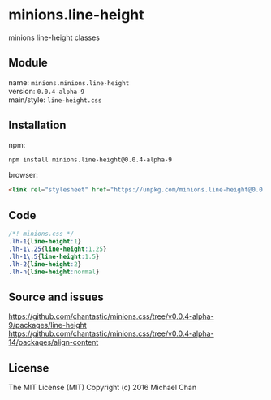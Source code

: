 # minions.line-height
minions line-height classes

## Module
name: `minions.minions.line-height`  
version: `0.0.4-alpha-9`  
main/style: `line-height.css`  

## Installation
npm:
```bash
npm install minions.line-height@0.0.4-alpha-9
```

browser:
```html
<link rel="stylesheet" href="https://unpkg.com/minions.line-height@0.0.4-alpha-9" />
```

## Code
```css
/*! minions.css */
.lh-1{line-height:1}
.lh-1\.25{line-height:1.25}
.lh-1\.5{line-height:1.5}
.lh-2{line-height:2}
.lh-n{line-height:normal}

```

## Source and issues

https://github.com/chantastic/minions.css/tree/v0.0.4-alpha-9/packages/line-height
https://github.com/chantastic/minions.css/tree/v0.0.4-alpha-14/packages/align-content

## License

The MIT License (MIT)
Copyright (c) 2016 Michael Chan